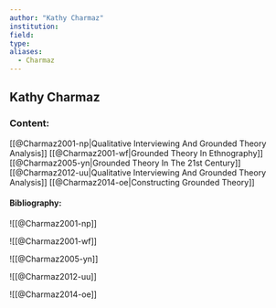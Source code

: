 ```yaml
---
author: "Kathy Charmaz"
institution:
field:
type:
aliases:
  - Charmaz
---
```


## Kathy Charmaz

### Content:
[[@Charmaz2001-np|Qualitative Interviewing And Grounded Theory Analysis]]
[[@Charmaz2001-wf|Grounded Theory In Ethnography]]
[[@Charmaz2005-yn|Grounded Theory In The 21st Century]]
[[@Charmaz2012-uu|Qualitative Interviewing And Grounded Theory Analysis]]
[[@Charmaz2014-oe|Constructing Grounded Theory]]

#### Bibliography:

![[@Charmaz2001-np]]

![[@Charmaz2001-wf]]

![[@Charmaz2005-yn]]

![[@Charmaz2012-uu]]

![[@Charmaz2014-oe]]